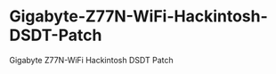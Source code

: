 Gigabyte-Z77N-WiFi-Hackintosh-DSDT-Patch
========================================

Gigabyte Z77N-WiFi Hackintosh DSDT Patch
